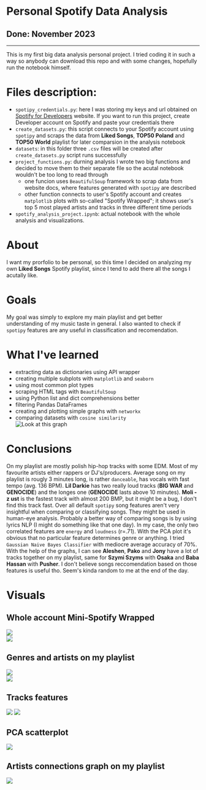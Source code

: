 # Personal Spotify Data Analysis  
## Done: __November 2023__  
___
This is my first big data analysis personal project. I tried coding it in such a way so anybody can download this repo and with some changes, hopefully run the notebook himself.
# __Files description:__  
- `spotipy_credentials.py`: here I was storing my keys and url obtained on [Spotify for Developers](https://developer.spotify.com) website. If you want to run this project, create Developer account on Spotify and paste your credentials there
- `create_datasets.py`: this script connects to your Spotify account using `spotipy` and scraps the data from __Liked Songs__, __TOP50 Poland__ and __TOP50 World__ playlist for later comparsion in the analysis notebook
- `datasets`: in this folder three `.csv` files will be created after `create_datasets.py` script runs successfully
- `project_functions.py`: durning analysis I wrote two big functions and decided to move them to their separate file so the acutal notebook wouldn't be too long to read through
  - one funcion uses `BeautifulSoup` framework to scrap data from website docs, where features generated with `spotipy` are described
  - other function connects to user's Spotify account and creates `matplotlib` plots with so-called "Spotify Wrapped"; it shows user's top 5 most played artists and tracks in three different time periods
- `spotify_analysis_project.ipynb`: actual notebook with the whole analysis and visualizations.

# __About__  
I want my prorfolio to be personal, so this time I decided on analyzing my own __Liked Songs__ Spotify playlist, since I tend to add there all the songs I acutally like.  
# __Goals__  
My goal was simply to explore my main playlist and get better understanding of my music taste in general. I also wanted to check if `spotipy` features are any useful in classification and recomendation.
# __What I've learned__  
- extracting data as dictionaries using API wrapper  
- creating multiple subplots with `matplotlib` and `seaborn`  
- using most common plot types  
- scraping HTML tags with `BeautifulSoup`  
- using Python list and dict comprehensions better  
- filtering Pandas DataFrames  
- creating and plotting simple graphs with `networkx`
- comparing datasets with `cosine similarity`  
![Look at this graph](https://media.tenor.com/F-LgB1xTebEAAAAd/look-at-this-graph-nickelback.gif)  
# __Conclusions__
On my playlist are mostly polish hip-hop tracks with some EDM. Most of my favourite artists either rappers or DJ's/producers. Average song on my playlist is rougly 3 minutes long, is rather `danceable`, has vocals with fast tempo (avg. 136 BPM). __Lil Darkie__ has two really loud tracks (__BIG WAR__ and __GENOCIDE__) and the longes one (__GENOCIDE__ lasts above 10 minutes). __Moli - z ust__ is the fastest track with almost 200 BMP, but it might be a bug, I don't find this track fast. Over all default `spotipy` song features aren't very insightful when comparing or classifying songs. They might be used in human-eye analysis. Probably a better way of comparing songs is by using lyrics NLP (I might do something like that one day). In my case, the only two correlated features are `energy` and `loudness` (r=.71). With the PCA plot it's obvious that no particular feature determines genre or anything. I tried `Gaussian Naive Bayes Classifier` with mediocre average accuracy of 70%. With the help of the graphs, I can see __Aleshen__, __Pako__ and __Jony__ have a lot of tracks together on my playlist, same for __Szymi Szyms__ with __Osaka__ and __Baba Hassan__ with __Pusher__. I don't believe songs reccomendation based on those features is useful tho. Seem's kinda random to me at the end of the day.  

# __Visuals__  
## Whole account Mini-Spotify Wrapped  
![](readme_images/wrapped_artists.png)  
![](readme_images/wrapped_trakcs.png)  
## Genres and artists on my playlist  
![](readme_images/most_popular_genres.png)  
![](readme_images/most_popular_artists.png)  
## Tracks features  
![](readme_images/features_dist.png) 
![](readme_images/corr_heatmap.png) 
## PCA scatterplot  
![](readme_images/pca.png) 
## Artists connections graph on my playlist  
![](readme_images/graph2.png) 
